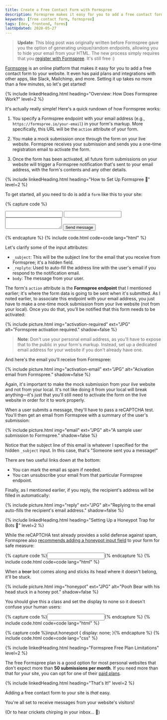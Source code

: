 ```yaml
---
title: Create a Free Contact Form with Formspree
description: Formspree makes it easy for you to add a free contact form to your website. Setting it up takes no more than a few minutes. Learn how to get started!
keywords: [free contact form, formspree]
tags: [dev, frontend, forms]
lastUpdated: 2020-05-27
---
```


> **Update**: This blog post was originally written before Formspree gave you the option of generating unique/random endpoints, allowing you to hide your email from your HTML. The new process simply requires that you [register with Formspree](https://formspree.io/register). It's still free :)

[Formspree](https://formspree.io/) is an online platform that makes it easy for you to add a free contact form to your website. It even has paid plans and integrations with other apps, like Slack, Mailchimp, and more. Setting it up takes no more than a few minutes, so let's get started!

{% include linkedHeading.html heading="Overview: How Does Formspree Work?" level=2 %}

It's actually really simple! Here's a quick rundown of how Formspree works:

1. You specify a Formspree endpoint with your email address (e.g., `https://formspree.io/your-email`) in your form's markup. More specifically, this URL will be the `action` attribute of your form.

2. You make a mock submission once through the form on your live website. Formspree receives your submission and sends you a one-time registration email to activate the form.

3. Once the form has been activated, all future form submissions on your website will trigger a Formspree notification that's sent to your email address, with the form's contents and any other details.

{% include linkedHeading.html heading="How to Set Up Formspree 📧" level=2 %}

To get started, all you need to do is add a `form` like this to your site:

{% capture code %}<form action="https://formspree.io/your-email" method="POST">
    <input type="hidden" name="_subject" value="Someone sent you a message!" />
    <input type="text" name="name" id="name" />
    <input type="email" name="_replyto" id="email" />
    <textarea name="body" id="message"></textarea>
    <input type="submit" value="Send message" />
</form>{% endcapture %}
{% include code.html code=code lang="html" %}

Let's clarify some of the input attributes:

- `_subject`: This will be the subject line for the email that you receive from Formspree; it's a hidden field.
- `_replyto`: Used to auto-fill the address line with the user's email if you respond to the notification email.
- `body`: The message from your user.

The form's `action` attribute is the **Formspree endpoint** that I mentioned earlier; it's where the form data is going to be sent when it's submitted. As I noted earlier, to associate this endpoint with your email address, you just have to make a one-time mock submission from your live website (not from your local). Once you do that, you'll be notified that this form needs to be activated:

{% include picture.html img="activation-required" ext="JPG" alt="Formspree activation required." shadow=false %}

> **Note**: Don't use your personal email address, as you'll have to expose that to the public in your form's markup. Instead, set up a dedicated email address for your website if you don't already have one.

And here's the email you'll receive from Formspree:

{% include picture.html img="activation-email" ext="JPG" alt="Acivation email from Formspree." shadow=false %}

Again, it's important to make the mock submission from your *live* website and not from your local. It's not like doing it from your local will break anything—it's just that you'll still need to activate the form on the live website in order for it to work properly.

When a user submits a message, they'll have to pass a reCAPTCHA test. You'll then get an email from Formspree with a summary of the user's submission:

{% include picture.html img="email" ext="JPG" alt="A sample user submission to Formspree." shadow=false %}

Notice that the subject line of this email is whatever I specified for the hidden `_subject` input. In this case, that's "Someone sent you a message!"

There are two useful links down at the bottom:

- You can mark the email as spam if needed.
- You can unsubscribe your email from that particular Formspree endpoint.

Finally, as I mentioned earlier, if you reply, the recipient's address will be filled in automatically:

{% include picture.html img="reply" ext="JPG" alt="Replying to the email auto-fills the recipient's email address." shadow=false %}

{% include linkedHeading.html heading="Setting Up a Honeypot Trap for Bots 🍯" level=2 %}

While the reCAPTCHA test already provides a solid defense against spam, Formspree also [recommends adding a honeypot input field](https://help.formspree.io/hc/en-us/articles/360013580813-Honeypot-spam-filtering) to your form for safe measure:

{% capture code %}<input type="text" name="_gotcha" />{% endcapture %}
{% include code.html code=code lang="html" %}

When a <s>bear</s> bot comes along and sticks its head where it doesn't belong, it'll be stuck. 

{% include picture.html img="honeypot" ext="JPG" alt="Pooh Bear with his head stuck in a honey pot." shadow=false %}

You should give this a class and set the display to none so it doesn't confuse your human users:

{% capture code %}<input type="text" name="_gotcha" class="honeypot" />{% endcapture %}
{% include code.html code=code lang="html" %}

{% capture code %}input.honeypot {
    display: none;
}{% endcapture %}
{% include code.html code=code lang="css" %}

{% include linkedHeading.html heading="Formspree Free Plan Limitations" level=2 %}

The free Formspree plan is a good option for most personal websites that don't expect more than **50 submissions per month**. If you need more than that for your site, you can opt for one of their [paid plans](https://formspree.io/plans).

{% include linkedHeading.html heading="That's It!" level=2 %}

Adding a free contact form to your site is *that* easy.

You're all set to receive messages from your website's visitors!

(Or to hear crickets chirping in your inbox... 🦗)
